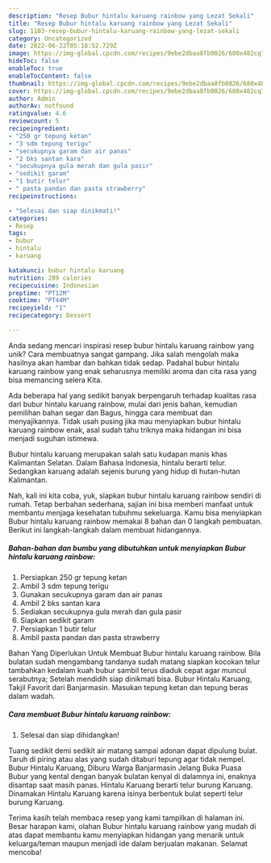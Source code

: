 ```yaml
---
description: "Resep Bubur hintalu karuang rainbow yang Lezat Sekali"
title: "Resep Bubur hintalu karuang rainbow yang Lezat Sekali"
slug: 1103-resep-bubur-hintalu-karuang-rainbow-yang-lezat-sekali
category: Uncategorized
date: 2022-06-22T05:18:52.729Z
image: https://img-global.cpcdn.com/recipes/9ebe2dbaa8fb0026/680x482cq70/bubur-hintalu-karuang-rainbow-foto-resep-utama.jpg
hideToc: false
enableToc: true
enableTocContent: false
thumbnail: https://img-global.cpcdn.com/recipes/9ebe2dbaa8fb0026/680x482cq70/bubur-hintalu-karuang-rainbow-foto-resep-utama.jpg
cover: https://img-global.cpcdn.com/recipes/9ebe2dbaa8fb0026/680x482cq70/bubur-hintalu-karuang-rainbow-foto-resep-utama.jpg
author: Admin
authorAv: notfound
ratingvalue: 4.6
reviewcount: 5
recipeingredient:
- "250 gr tepung ketan"
- "3 sdm tepung terigu"
- "secukupnya garam dan air panas"
- "2 bks santan kara"
- "secukupnya gula merah dan gula pasir"
- "sedikit garam"
- "1 butir telur"
- " pasta pandan dan pasta strawberry"
recipeinstructions:

- "Selesai dan siap dinikmati!"
categories:
- Resep
tags:
- bubur
- hintalu
- karuang

katakunci: bubur hintalu karuang 
nutrition: 289 calories
recipecuisine: Indonesian
preptime: "PT12M"
cooktime: "PT44M"
recipeyield: "1"
recipecategory: Dessert

---
```





Anda sedang mencari inspirasi resep bubur hintalu karuang rainbow yang unik? Cara membuatnya sangat gampang. Jika salah mengolah maka hasilnya akan hambar dan bahkan tidak sedap. Padahal bubur hintalu karuang rainbow yang enak seharusnya memiliki aroma dan cita rasa yang bisa memancing selera Kita.





Ada beberapa hal yang sedikit banyak berpengaruh terhadap kualitas rasa dari bubur hintalu karuang rainbow, mulai dari jenis bahan, kemudian pemilihan bahan segar dan Bagus, hingga cara membuat dan menyajikannya. Tidak usah pusing jika mau menyiapkan bubur hintalu karuang rainbow enak,      asal sudah tahu triknya maka hidangan ini bisa menjadi suguhan istimewa.














Bubur hintalu karuang merupakan salah satu kudapan manis khas Kalimantan Selatan. Dalam Bahasa Indonesia, hintalu berarti telur. Sedangkan karuang adalah sejenis burung yang hidup di hutan-hutan Kalimantan.






Nah, kali ini kita coba, yuk, siapkan bubur hintalu karuang rainbow sendiri di rumah. Tetap berbahan sederhana, sajian ini bisa memberi manfaat untuk membantu menjaga kesehatan tubuhmu sekeluarga. Kamu bisa menyiapkan Bubur hintalu karuang rainbow memakai 8 bahan dan 0 langkah pembuatan. Berikut ini langkah-langkah dalam membuat hidangannya.

<!--inarticleads1-->

##### Bahan-bahan dan bumbu yang dibutuhkan untuk menyiapkan Bubur hintalu karuang rainbow:

1. Persiapkan 250 gr tepung ketan
1. Ambil 3 sdm tepung terigu
1. Gunakan secukupnya garam dan air panas
1. Ambil 2 bks santan kara
1. Sediakan secukupnya gula merah dan gula pasir
1. Siapkan sedikit garam
1. Persiapkan 1 butir telur
1. Ambil  pasta pandan dan pasta strawberry


Bahan Yang Diperlukan Untuk Membuat Bubur hintalu karuang rainbow. Bila bulatan sudah mengambang tandanya sudah matang siapkan kocokan telur tambahkan kedalam kuah bubur sambil terus diaduk cepat agar muncul serabutnya; Setelah mendidih siap dinikmati bisa. Bubur Hintalu Karuang, Takjil Favorit dari Banjarmasin. Masukan tepung ketan dan tepung beras dalam wadah. 

<!--inarticleads2-->

##### Cara membuat Bubur hintalu karuang rainbow:


1. Selesai dan siap dihidangkan!

Tuang sedikit demi sedikit air matang sampai adonan dapat dipulung bulat. Taruh di piring atau alas yang sudah ditaburi tepung agar tidak nempel. Bubur Hintalu Karuang, Diburu Warga Banjarmasin Jelang Buka Puasa Bubur yang kental dengan banyak bulatan kenyal di dalamnya ini, enaknya disantap saat masih panas. Hintalu Karuang berarti telur burung Karuang. Dinamakan Hintalu Karuang karena isinya berbentuk bulat seperti telur burung Karuang. 

Terima kasih telah membaca resep yang kami tampilkan di halaman ini. Besar harapan kami, olahan Bubur hintalu karuang rainbow yang mudah di atas dapat membantu kamu menyiapkan hidangan yang menarik untuk keluarga/teman maupun menjadi ide dalam berjualan makanan. Selamat mencoba!
